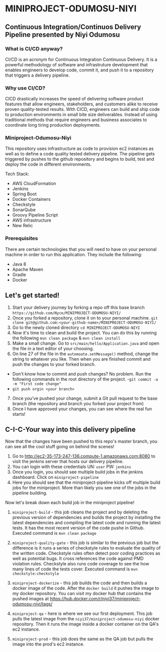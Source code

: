 # MINIPROJECT-ODUMOSU-NIYI

## Continuous Integration/Continuos Delivery Pipeline presented by Niyi Odumosu

### What is CI/CD anyway?

CI/CD is an acronym for Continuous Integration Continuous Delivery. It is a powerful methodology of software and infrastruture development that enables engineers to develop code, commit it, and push it to a repository that triggers a delivery pipeline. 

### Why use CI/CD? 
CICD drastically increases the speed of delivering software product features that allow engineers, stakeholders, and customers alike to receive proven quality-tested results. With CICD, engineers can build and ship code to production environments in small bite size deliverables. Instead of using traditional methods that require engineers and business associates to coordinate long tiring production deployments.

### Miniproject-Odumosu-Niyi

This repository uses infrastructure as code to provision ec2 instances as well as to define a code quality tested delivery pipeline. The pipeline gets triggered by pushes to the github repository and begins to build, test and deploy the code in different environments.

Tech Stack:
 - AWS CloudFormation
 - Jenkins
 - Spring Boot
 - Docker Containers
 - Checkstyle
 - SonarQube
 - Groovy Pipeline Script
 - AWS infrastructure
 - New Relic

### Prerequisites
There are certain technologies that you will need to have on your personal machine in order to run this application.
They include the following:
- Java 8 
- Apache Maven
- Gradle 
- Docker

## Let's get started!

1. Start your delivery journey by forking a repo off this base branch `https://github.com/Nyce/MINIPROJECT-ODUMOSU-NIYI/` 
2. Once you forked a repository, clone it on to your personal machine. `git clone git@github.com:<your-github-name>/MINIPROJECT-ODUMOSU-NIYI/`
3. Go to the newly cloned directory `cd MINIPROJECT-ODUMOSU-NIYI`
4. Now it's time to clean and build the project. You can do this by running the following `mvn clean package` & `mvn clean install`
5. Make a small change. Go to `src/main/hello/Application.java` and open the file in a text editor of your choosing.
6. On line 27 of the file in the `automoate.setMessage()` method, change the string to whatever you like. Then when you are finished commit and push the changes to your forked branch.
 - Don't know how to commit and push changes? No problem. Run the following commands in the root directory of the project.
 -`git commit -a -m "First code change"`
 - `git push orgin <your branch>`
 
 7. Once you've pushed your change, submit a Git pull request to the base branch (the repository and branch you forked your project from)
 8. Once I have approved your changes, you can see where the real fun starts!
 
 ## C-I-C-Your way into this delivery pipeline
Now that the changes have been pushed to this repo's master branch, you can see all the cool stuff going on behind the scenes!

1. Go to http://ec2-35-173-247-136.compute-1.amazonaws.com:8080 to visit the jenkins server that hosts our delivery pipeline. 
2. You can login with these credentials UN: `user` PW: `jenkins`
3. Once you login, you should see multiple build jobs in the jenkins dashboard. Click on `miniproject-pipeline`
4. Here you should see that the miniproject-pipeline kicks off multiple build jobs for the miniproject. More than likely you see one of the jobs in the pipeline building.

Now let's break down each build job in the miniproject pipeline!

1. `miniproject-build` - this job cleans the project and by deleting the previous version of dependencies and builds the project by installing the latest dependencies and compiling the latest code and running the latest tests. It has the most recent version of the code pushe in Github. Executed command is `mvn clean package`

2. `miniproject-quality-gate` - this job is similar to the previous job but the difference is it runs a series of checkstyle rules to evaluate the quality of the written code. Checkstyle rules often detect poor coding practices as well as potential bugs. It cross references the code against PMD violation rules. Checkstyle also runs code coverage to see the how many lines of code the tests cover. Executed command is `mvn checkstyle:checkstyle`

3. `miniproject-dockerize` - this job builds the code and then builds a docker image of the code. After the `docker build` it pushes the image to my docker repository. You can visit my docker hub that contains the pushed images at https://hub.docker.com/r/niyi37/miniproject-odumosu-niyi/tags/

4. `miniproject-qa` - here is where we see our first deployment. This job pulls the latest image from the `niyi37/miniproject-odumosu-niyi` docker repository. Then it runs the image inside a docker container on the QA's ec2 instance.

4. `miniproject-prod` - this job does the same as the QA job but pulls the image into the prod's ec2 instance. 
